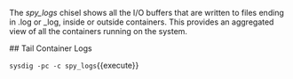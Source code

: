 The _spy_logs_ chisel shows all the I/O buffers that are written to files ending in .log or _log, inside or outside containers. This provides an aggregated view of all the containers running on the system.

## Tail Container Logs

`sysdig -pc -c spy_logs`{{execute}}
